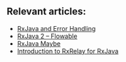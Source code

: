 ## Relevant articles:

- [RxJava and Error Handling](http://www.baeldung.com/rxjava-error-handling)
- [RxJava 2 – Flowable](http://www.baeldung.com/rxjava-2-flowable)
- [RxJava Maybe](http://www.baeldung.com/rxjava-maybe)
- [Introduction to RxRelay for RxJava](http://www.baeldung.com/rx-relay)